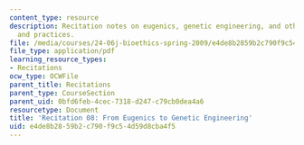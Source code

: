 ```yaml
---
content_type: resource
description: Recitation notes on eugenics, genetic engineering, and other issues policies
  and practices.
file: /media/courses/24-06j-bioethics-spring-2009/e4de8b2859b2c790f9c54d59d8cba4f5_MIT24_06Js09_rec08.pdf
file_type: application/pdf
learning_resource_types:
- Recitations
ocw_type: OCWFile
parent_title: Recitations
parent_type: CourseSection
parent_uid: 0bfd6feb-4cec-7318-d247-c79cb0dea4a6
resourcetype: Document
title: 'Recitation 08: From Eugenics to Genetic Engineering'
uid: e4de8b28-59b2-c790-f9c5-4d59d8cba4f5
---
```

